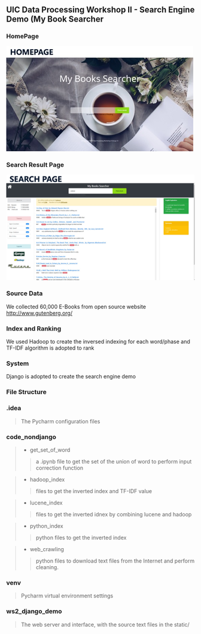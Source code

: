 ## <b>UIC Data Processing Workshop II - Search Engine Demo (My Book Searcher</b>

### HomePage
![avatar](/imgs/homepage.jpg)

### Search Result Page
![avatar](/imgs/result_page.jpg)

### Source Data
We collected 60,000 E-Books from open source website http://www.gutenberg.org/

### Index and Ranking
We used Hadoop to create the inversed indexing for each word/phase and TF-IDF algorithm is adopted to rank

### System
Django is adopted to create the search engine demo

### File Structure

### .idea
> The Pycharm configuration files

### code_nondjango

> * get_set_of_word 
>> a .ipynb file to get the set of the union of word to perform input correction function

> * hadoop_index
>> files to get the inverted index and TF-IDF value

> * lucene_index
>> files to get the inverted idnex by combining lucene and hadoop

>* python_index
>> python files to get the inverted index

>* web_crawling
>> python files to download text files from the Internet and perform cleaning.

### venv
> Pycharm virtual environment settings

### ws2_django_demo
> The web server and interface, with the source text files in the static/
